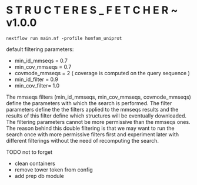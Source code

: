 # S T R U C T E R E S  _  F E T C H E R   ~ v1.0.0

```
nextflow run main.nf -profile homfam_uniprot
```

default filtering parameters: 
  - min_id_mmseqs = 0.7
  - min_cov_mmseqs = 0.7
  - covmode_mmseqs = 2 ( coverage is computed on the query sequence ) 
  - min_id_filter = 0.9
  - min_cov_filter= 1.0
  
The mmseqs filters (min_id_mmseqs, min_cov_mmseqs, covmode_mmseqs) define the parameters with which the search is performed. 
The filter parameters define the the filters applied to the mmseqs results and the results of this filter define which structures will be eventually downloaded. The filtering parameters cannot be more permissive than the mmseqs ones. 
The reason behind this double filtering is that we may want to run the search once with more permissive filters first and experiment later with different filterings without the need of recomputing the search.


TODO not to forget 
- clean containers 
- remove tower token from config
- add prep db module
